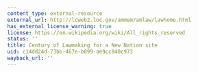 ```yaml
---
content_type: external-resource
external_url: http://lcweb2.loc.gov/ammem/amlaw/lawhome.html
has_external_license_warning: true
license: https://en.wikipedia.org/wiki/All_rights_reserved
status: ''
title: Century of Lawmaking for a New Nation site
uid: c14dd24d-73bb-467e-b099-ae9cc840c973
wayback_url: ''
---
```

